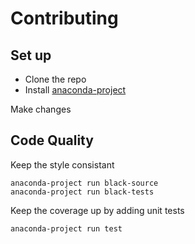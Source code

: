 # Contributing

## Set up

- Clone the repo
- Install [anaconda-project](https://anaconda.org/anaconda/anaconda-project)

Make changes

## Code Quality

Keep the style consistant

```
anaconda-project run black-source
anaconda-project run black-tests
```

Keep the coverage up by adding unit tests

```
anaconda-project run test
```

<!-- ## Building -->

<!-- Build the sdist

```
anaconda-project run build:sdist
```

Build conda package

```
anaconda-project run build:conda -->
<!-- ```

Install with changes

```
conda install dist/conda/noarch/robotpandas-0.1.0-py_0.tar.bz2
``` -->
